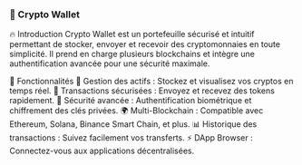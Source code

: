 ### 🚀 Crypto Wallet

🔥 Introduction
Crypto Wallet est un portefeuille sécurisé et intuitif permettant de stocker, envoyer et recevoir des cryptomonnaies en toute simplicité. Il prend en charge plusieurs blockchains et intègre une authentification avancée pour une sécurité maximale.

🎯 Fonctionnalités
📲 Gestion des actifs : Stockez et visualisez vos cryptos en temps réel.
🔄 Transactions sécurisées : Envoyez et recevez des tokens rapidement.
🔐 Sécurité avancée : Authentification biométrique et chiffrement des clés privées.
🌍 Multi-Blockchain : Compatible avec Ethereum, Solana, Binance Smart Chain, et plus.
📊 Historique des transactions : Suivez facilement vos transferts.
⚡ DApp Browser : Connectez-vous aux applications décentralisées.
